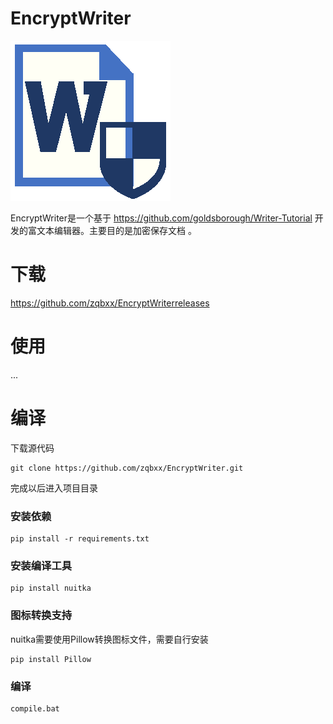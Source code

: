 # EncryptWriter
![EncryptWriter](doc/images/icon.png "EncyptWriter Logo")

EncryptWriter是一个基于 https://github.com/goldsborough/Writer-Tutorial 开发的富文本编辑器。主要目的是加密保存文档
。
# 下载

https://github.com/zqbxx/EncryptWriterreleases

# 使用
...
# 编译
下载源代码
```commandline
git clone https://github.com/zqbxx/EncryptWriter.git
```
完成以后进入项目目录
### 安装依赖
```commandline
pip install -r requirements.txt
```
### 安装编译工具
```
pip install nuitka
```
### 图标转换支持
nuitka需要使用Pillow转换图标文件，需要自行安装
```commandline 
pip install Pillow
```
### 编译
```commandline
compile.bat
```


